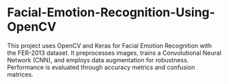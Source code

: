 # Facial-Emotion-Recognition-Using-OpenCV
This project uses OpenCV and Keras for Facial Emotion Recognition with the FER-2013 dataset. It preprocesses images, trains a Convolutional Neural Network (CNN), and employs data augmentation for robustness. Performance is evaluated through accuracy metrics and confusion matrices.
